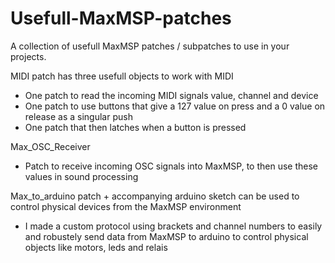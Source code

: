 # Usefull-MaxMSP-patches
A collection of usefull MaxMSP patches / subpatches to use in your projects. 


MIDI patch has three usefull objects to work with MIDI
- One patch to read the incoming MIDI signals value, channel and device
- One patch to use buttons that give a 127 value on press and a 0 value on release as a singular push
- One patch that then latches when a button is pressed


Max_OSC_Receiver
- Patch to receive incoming OSC signals into MaxMSP, to then use these values in sound processing


Max_to_arduino patch + accompanying arduino sketch can be used to control physical devices from the MaxMSP environment
- I made a custom protocol using brackets and channel numbers to easily and robustely send data from MaxMSP to arduino to control physical objects like motors, leds and relais

